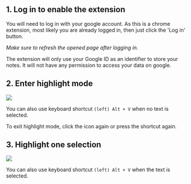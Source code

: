 ## 1. Log in to enable the extension

You will need to log in with your google account. As this is a chrome extension, 
most likely you are already logged in, then just click the 'Log in' button.

_Make sure to refresh the opened page after logging in._

The extension will only use your Google ID as an identifier to store your notes. 
It will not have any permission to access your data on google. 


## 2. Enter highlight mode 

![](https://github.com/lpimem/hlc/raw/38c2d7d0ea2a08ac23c67bd0608441b27b0dfced/screenshots/highlight%20mode.gif)

You can also use keyboard shortcut `(left) Alt + V` when no text is selected. 

To exit highlight mode, click the icon again or press the shortcut again. 


## 3. Highlight one selection 

![](https://github.com/lpimem/hlc/raw/38c2d7d0ea2a08ac23c67bd0608441b27b0dfced/screenshots/highlight%20once.gif) 

You can also use keyboard shortcut `(left) Alt + V` when the text is selected. 


